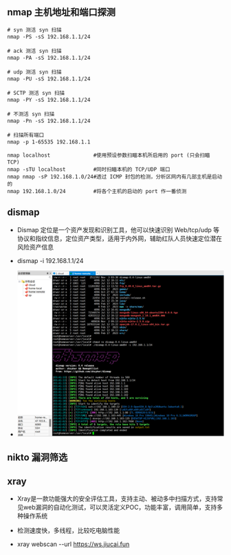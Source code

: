 ## nmap 主机地址和端口探测

```
# syn 测活 syn 扫描
nmap -PS -sS 192.168.1.1/24

# ack 测活 syn 扫描
nmap -PA -sS 192.168.1.1/24

# udp 测活 syn 扫描
nmap -PU -sS 192.168.1.1/24

# SCTP 测活 syn 扫描
nmap -PY -sS 192.168.1.1/24

# 不测活 syn 扫描
nmap -Pn -sS 192.168.1.1/24

# 扫描所有端口
nmap -p 1-65535 192.168.1.1
```

```
nmap localhost              #使用预设参数扫瞄本机所启用的 port (只会扫瞄 TCP)
nmap -sTU localhost         #同时扫瞄本机的 TCP/UDP 端口
nmap nmap -sP 192.168.1.0/24#透过 ICMP 封包的检测，分析区网内有几部主机是启动的
nmap 192.168.1.0/24         #将各个主机的启动的 port 作一番侦测
```

## dismap

- Dismap 定位是一个资产发现和识别工具，他可以快速识别 Web/tcp/udp 等协议和指纹信息，定位资产类型，适用于内外网，辅助红队人员快速定位潜在风险资产信息

- dismap -i 192.168.1.1/24

- ![img.png](./image/dismap00.png)

## nikto 漏洞筛选

## xray

- Xray是一款功能强大的安全评估工具，支持主动、被动多中扫描方式，支持常见web漏洞的自动化测试，可以灵活定义POC，功能丰富，调用简单，支持多种操作系统
- 检测速度快，多线程，比较吃电脑性能

- xray webscan --url https://ws.jiucai.fun

